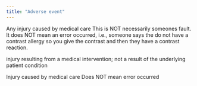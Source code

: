 ```yaml
---
title: "Adverse event"
---
```

Any injury caused by medical care
This is NOT necessarily someones fault. It does NOT mean an error occurred, i.e., someone says the do not have a contrast allergy so you give the contrast and then they have a contrast reaction.

injury resulting from a medical intervention; not a result of the underlying patient condition

Injury caused by medical care
Does NOT mean error occurred

